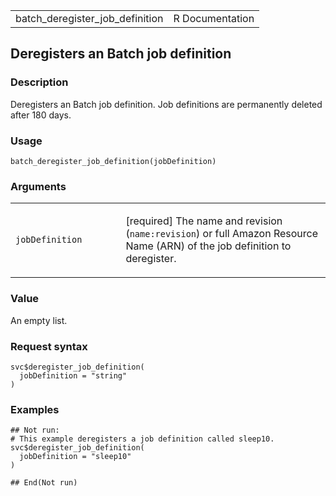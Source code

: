 <table style="width: 100%;">
<tbody>
<tr class="odd">
<td>batch_deregister_job_definition</td>
<td style="text-align: right;">R Documentation</td>
</tr>
</tbody>
</table>

## Deregisters an Batch job definition

### Description

Deregisters an Batch job definition. Job definitions are permanently
deleted after 180 days.

### Usage

    batch_deregister_job_definition(jobDefinition)

### Arguments

<table>
<colgroup>
<col style="width: 35%" />
<col style="width: 65%" />
</colgroup>
<tbody>
<tr class="odd">
<td><code
id="batch_deregister_job_definition_:_jobDefinition">jobDefinition</code></td>
<td><p>[required] The name and revision (<code>name:revision</code>) or
full Amazon Resource Name (ARN) of the job definition to
deregister.</p></td>
</tr>
</tbody>
</table>

### Value

An empty list.

### Request syntax

    svc$deregister_job_definition(
      jobDefinition = "string"
    )

### Examples

    ## Not run: 
    # This example deregisters a job definition called sleep10.
    svc$deregister_job_definition(
      jobDefinition = "sleep10"
    )

    ## End(Not run)
